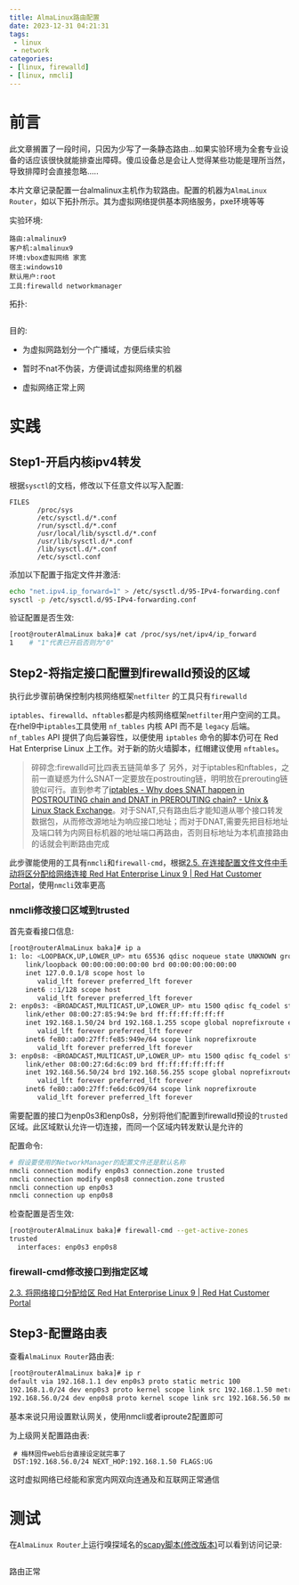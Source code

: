 ```yaml
---
title: AlmaLinux路由配置
date: 2023-12-31 04:21:31
tags:
 - linux
 - network
categories:
- [linux, firewalld]
- [linux, nmcli]
---
```


# 前言

此文章搁置了一段时间，只因为少写了一条静态路由...如果实验环境为全套专业设备的话应该很快就能排查出障碍。傻瓜设备总是会让人觉得某些功能是理所当然，导致排障时会直接忽略.....

本片文章记录配置一台almalinux主机作为软路由。配置的机器为`AlmaLinux Router`，如以下拓扑所示。其为虚拟网络提供基本网络服务，pxe环境等等

实验环境:

```
路由:almalinux9
客户机:almalinux9
环境:vbox虚拟网络 家宽
宿主:windows10
默认用户:root
工具:firewalld networkmanager
```

拓扑:

<img title="" src="https://telegraph.7cmb.com/file/18ad752c598634a6ce6ac.png" alt="">

目的:

- 为虚拟网路划分一个广播域，方便后续实验

- 暂时不nat不伪装，方便调试虚拟网络里的机器

- 虚拟网络正常上网

# 实践

## Step1-开启内核ipv4转发

根据`sysctl`的文档，修改以下任意文件以写入配置:

```
FILES
       /proc/sys
       /etc/sysctl.d/*.conf
       /run/sysctl.d/*.conf
       /usr/local/lib/sysctl.d/*.conf
       /usr/lib/sysctl.d/*.conf
       /lib/sysctl.d/*.conf
       /etc/sysctl.conf
```

添加以下配置于指定文件并激活:

```bash
echo "net.ipv4.ip_forward=1" > /etc/sysctl.d/95-IPv4-forwarding.conf
sysctl -p /etc/sysctl.d/95-IPv4-forwarding.conf
```

验证配置是否生效:

```bash
[root@routerAlmaLinux baka]# cat /proc/sys/net/ipv4/ip_forward
1    # "1"代表已开启否则为"0"
```

## Step2-将指定接口配置到firewalld预设的区域

执行此步骤前确保控制内核网络框架`netfilter` 的工具只有`firewalld`

 `iptables`、`firewalld`、`nftables`都是内核网络框架`netfilter`用户空间的工具。 
在rhel9中`iptables`工具使用 `nf_tables` 内核 API 而不是 `legacy` 后端。`nf_tables` API 提供了向后兼容性，以便使用 `iptables` 命令的脚本仍可在 Red Hat Enterprise Linux 上工作。对于新的防火墙脚本，红帽建议使用 `nftables`。

> 碎碎念:firewalld可比四表五链简单多了 
> 另外，对于iptables和nftables，之前一直疑惑为什么SNAT一定要放在postrouting链，明明放在prerouting链貌似可行。直到参考了[iptables - Why does SNAT happen in POSTROUTING chain and DNAT in PREROUTING chain? - Unix &amp; Linux Stack Exchange](https://unix.stackexchange.com/questions/280114/why-does-snat-happen-in-postrouting-chain-and-dnat-in-prerouting-chain)。对于SNAT,只有路由后才能知道从哪个接口转发数据包，从而修改源地址为响应接口地址；而对于DNAT,需要先把目标地址及端口转为内网目标机器的地址端口再路由，否则目标地址为本机直接路由的话就会判断路由完成

此步骤能使用的工具有`nmcli`和`firewall-cmd`，根据[2.5. 在连接配置文件文件中手动将区分配给网络连接 Red Hat Enterprise Linux 9 | Red Hat Customer Portal](https://access.redhat.com/documentation/zh-cn/red_hat_enterprise_linux/9/html/configuring_firewalls_and_packet_filters/manually-assigning-a-zone-to-a-network-connection-in-a-connection-profile-file_working-with-firewalld-zones)，使用`nmcli`效率更高

### nmcli修改接口区域到trusted

首先查看接口信息:

```bash
[root@routerAlmaLinux baka]# ip a
1: lo: <LOOPBACK,UP,LOWER_UP> mtu 65536 qdisc noqueue state UNKNOWN group default qlen 1000
    link/loopback 00:00:00:00:00:00 brd 00:00:00:00:00:00
    inet 127.0.0.1/8 scope host lo
       valid_lft forever preferred_lft forever
    inet6 ::1/128 scope host
       valid_lft forever preferred_lft forever
2: enp0s3: <BROADCAST,MULTICAST,UP,LOWER_UP> mtu 1500 qdisc fq_codel state UP group default qlen 1000
    link/ether 08:00:27:85:94:9e brd ff:ff:ff:ff:ff:ff
    inet 192.168.1.50/24 brd 192.168.1.255 scope global noprefixroute enp0s3
       valid_lft forever preferred_lft forever
    inet6 fe80::a00:27ff:fe85:949e/64 scope link noprefixroute
       valid_lft forever preferred_lft forever
3: enp0s8: <BROADCAST,MULTICAST,UP,LOWER_UP> mtu 1500 qdisc fq_codel state UP group default qlen 1000
    link/ether 08:00:27:6d:6c:09 brd ff:ff:ff:ff:ff:ff
    inet 192.168.56.50/24 brd 192.168.56.255 scope global noprefixroute enp0s8
       valid_lft forever preferred_lft forever
    inet6 fe80::a00:27ff:fe6d:6c09/64 scope link noprefixroute
       valid_lft forever preferred_lft forever
```

需要配置的接口为enp0s3和enp0s8，分别将他们配置到firewalld预设的`trusted`区域。此区域默认允许一切连接，而同一个区域内转发默认是允许的

配置命令:

```bash
# 假设要使用的NetworkManager的配置文件还是默认名称
nmcli connection modify enp0s3 connection.zone trusted
nmcli connection modify enp0s8 connection.zone trusted
nmcli connection up enp0s3
nmcli connection up enp0s8
```

检查配置是否生效:

```bash
[root@routerAlmaLinux baka]# firewall-cmd --get-active-zones
trusted
  interfaces: enp0s3 enp0s8
```

### firewall-cmd修改接口到指定区域

[2.3. 将网络接口分配给区 Red Hat Enterprise Linux 9 | Red Hat Customer Portal](https://access.redhat.com/documentation/zh-cn/red_hat_enterprise_linux/9/html/configuring_firewalls_and_packet_filters/assigning-a-network-interface-to-a-zone_working-with-firewalld-zones)

## Step3-配置路由表

查看`AlmaLinux Router`路由表:

```bash
[root@routerAlmaLinux baka]# ip r
default via 192.168.1.1 dev enp0s3 proto static metric 100
192.168.1.0/24 dev enp0s3 proto kernel scope link src 192.168.1.50 metric 100
192.168.56.0/24 dev enp0s8 proto kernel scope link src 192.168.56.50 metric 101
```

基本来说只用设置默认网关，使用nmcli或者iproute2配置即可

为上级网关配置路由表:

```
 # 梅林固件web后台直接设定就完事了
 DST:192.168.56.0/24 NEXT_HOP:192.168.1.50 FLAGS:UG 
```

这时虚拟网络已经能和家宽内网双向连通及和互联网正常通信

# 测试

在`AlmaLinux Router`上运行嗅探域名的[scapy脚本(修改版本)](https://7cmb.com/%E5%88%A9%E7%94%A8python%E6%8A%93%E5%8F%96%E5%88%86%E6%9E%90%E6%95%B0%E6%8D%AE%E5%8C%85%E5%B9%B6%E5%AD%98%E5%85%A5mysql/)可以看到访问记录:

<img title="" src="https://telegraph.7cmb.com/file/116da2833fa2e0c11c794.png" alt="">

 路由正常

